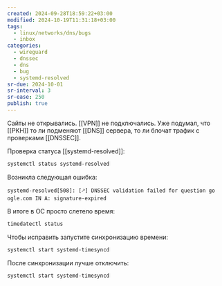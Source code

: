 ```yaml
---
created: 2024-09-28T18:59:22+03:00
modified: 2024-10-19T11:31:18+03:00
tags:
  - linux/networks/dns/bugs
  - inbox
categories:
  - wireguard
  - dnssec
  - dns
  - bug
  - systemd-resolved
sr-due: 2024-10-01
sr-interval: 3
sr-ease: 250
publish: true
---
```

Сайты не открывались. [[VPN]] не подключались. Уже подумал, что [[РКН]] то ли подменяют [[DNS]] сервера, то ли блочат трафик с проверками [[DNSSEC]].

Проверка статуса [[systemd-resolved]]:

```sh
systemctl status systemd-resolved
```

Возникла следующая ошибка:

```log
systemd-resolved[508]: [🡕] DNSSEC validation failed for question go
ogle.com IN A: signature-expired
```

В итоге в ОС просто слетело время:

```sh
timedatectl status
```

Чтобы исправить запустите синхронизацию времени:

```sh
systemctl start systemd-timesyncd
```

После синхронизации лучше отключить:

```sh
systemctl start systemd-timesyncd
```